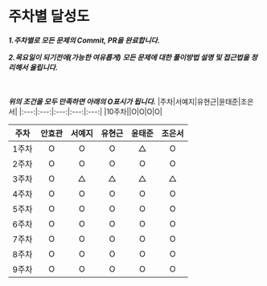 # 주차별 달성도

***1.주차별로 모든 문제의 Commit, PR을 완료합니다.***

***2.목요일이 되기전에(가능한 여유롭게) 모든 문제에 대한 풀이방법 설명 및 접근법을 정리해서 올립니다.***
<br><br>
<br>


***위의 조건을 모두 만족하면 아래의 O표시가 됩니다.***
|주차|서예지|유현근|윤태준|조은서|
|:---:|:---:|:---:|:---:|:---:| 
|10주차||O|O|O|O|




|주차|안효관|서예지|유현근|윤태준|조은서|
|:---:|:---:|:---:|:---:|:---:|:---:| 
|1주차|O|O|O|△|O|
|2주차|O|O|O|O|O|
|3주차|O|△|△|△|△|
|4주차|O|O|O|O|O|
|5주차|O|O|O|O|O|
|6주차|O|O|O|O|O|
|7주차|O|O|O|O|O|
|8주차|O|O|O|O|O|
|9주차|O|O|O|O|O|
